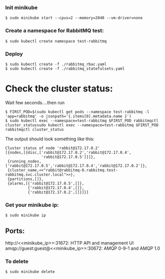 ### Init minikube

`$ sudo minikube start --cpus=2 --memory=2040 --vm-driver=none`

### Create a namespace for RabbitMQ test:

`$ sudo kubectl create namespace test-rabbitmq`

### Deploy

```
$ sudo kubectl create -f ./rabbitmq_rbac.yaml
$ sudo kubectl create -f ./rabbitmq_statefulsets.yaml
```

# Check the cluster status:
Wait few seconds....then run

```
$ FIRST_POD=$(sudo kubectl get pods --namespace test-rabbitmq -l 'app=rabbitmq' -o jsonpath='{.items[0].metadata.name }')
$ sudo kubectl exec --namespace=test-rabbitmq $FIRST_POD rabbitmqctl cluster_statussudo kubectl exec --namespace=test-rabbitmq $FIRST_POD rabbitmqctl cluster_status
```

The output should look something like this:

```
Cluster status of node 'rabbit@172.17.0.2'
[{nodes,[{disc,['rabbit@172.17.0.2','rabbit@172.17.0.4',
                'rabbit@172.17.0.5']}]},
 {running_nodes,['rabbit@172.17.0.5','rabbit@172.17.0.4','rabbit@172.17.0.2']},
 {cluster_name,<<"rabbit@rabbitmq-0.rabbitmq.test-rabbitmq.svc.cluster.local">>},
 {partitions,[]},
 {alarms,[{'rabbit@172.17.0.5',[]},
          {'rabbit@172.17.0.4',[]},
          {'rabbit@172.17.0.2',[]}]}]
```

### Get your minikube ip:

`$ sudo minikube ip`

## Ports:

http://<<minikube_ip>>:31672: HTTP API and management UI
amqp://guest:guest@<<minikube_ip>>:30672: AMQP 0-9-1 and AMQP 1.0

### To delete 

`$ sudo minikube delete`